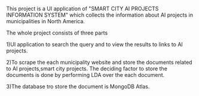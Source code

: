 This project is a UI application of "SMART CITY AI PROJECTS INFORMATION SYSTEM" which collects the information about AI projects in municipalities in North America.

The whole project consists of three parts

1)UI application to search the query and to view the results to links to AI projects.

2)To scrape the each municipality website and store the documents related to AI projects,smart city projects. The deciding factor to store the documents is done by performing LDA over the each document.

3)The database tro store the document is MongoDB Atlas.